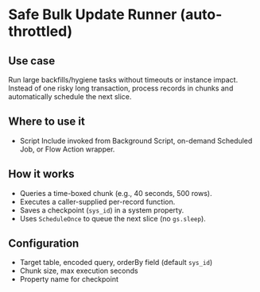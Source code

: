 # Safe Bulk Update Runner (auto-throttled)

## Use case
Run large backfills/hygiene tasks without timeouts or instance impact. Instead of one risky long transaction, process records in chunks and automatically schedule the next slice.

## Where to use it
- Script Include invoked from Background Script, on-demand Scheduled Job, or Flow Action wrapper.

## How it works
- Queries a time-boxed chunk (e.g., 40 seconds, 500 rows).
- Executes a caller-supplied per-record function.
- Saves a checkpoint (`sys_id`) in a system property.
- Uses `ScheduleOnce` to queue the next slice (no `gs.sleep`).

## Configuration
- Target table, encoded query, orderBy field (default `sys_id`)
- Chunk size, max execution seconds
- Property name for checkpoint
